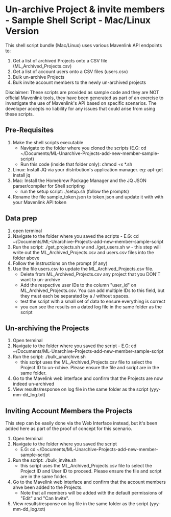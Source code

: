 # Un-archive Project & invite members - Sample Shell Script - Mac/Linux Version #

This shell script bundle (Mac/Linux) uses various Mavenlink API endpoints to:

  1. Get a list of archived Projects onto a CSV file (ML_Archived_Projects.csv)
  2. Get a list of account users onto a CSV files (users.csv)
  3. Bulk un-archive Projects
  4. Bulk invite account members to the newly un-archived projects

Disclaimer: These scripts are provided as sample code and they are NOT official Mavenlink tools, they have been generated as part of an exercise to investigate the use of Mavenlink's API based on specific scenarios. The developer accepts no liability for any issues that could arise from using these scripts.

## Pre-Requisites ##

  1. Make the shell scripts executable
      - Navigate to the folder where you cloned the scripts (E.G: cd ~/Documents/ML-Unarchive-Projects-add-new-member-sample-script)
      - Run this code (inside that folder only): chmod +x *.sh
  2. Linux: Install JQ via your distribution's application manager. eg: apt-get install jq
  3. Mac: Install the Homebrew Package Manager and the JQ JSON parser/compiler for Shell scripting
     - run the setup script: ./setup.sh (follow the prompts)
  4. Rename the file sample_token.json to token.json and update it with with your Mavenlink API token

## Data prep ##

  1. open terminal
  2. Navigate to the folder where you saved the scripts
    - E.G: cd ~/Documents/ML-Unarchive-Projects-add-new-member-sample-script
  3. Run the script: ./get_projects.sh w and ./get_users.sh w
    - this step will write out the ML_Archived_Projects.csv and users.csv files into the folder above
  4. Follow the instructions on the prompt (if any)
  5. Use the file users.csv to update the ML_Archived_Projects.csv file.
      - Delete from ML_Archived_Projects.csv any project that you DON'T want to un-archive
      - Add the respective user IDs to the column "user_id" on ML_Archived_Projects.csv. You can add multiple IDs to this field, but they must each be separated by a / without spaces.
      - test the script with a small set of data to ensure everything is correct
      - you can see the results on a dated log file in the same folder as the script

## Un-archiving the Projects ##

  1. Open terminal
  2. Navigate to the folder where you saved the script
    - E.G: cd ~/Documents/ML-Unarchive-Projects-add-new-member-sample-script
  3. Run the script: ./bulk_unarchive.sh
      - this script uses the ML_Archived_Projects.csv file to select the Project ID to un-rchive. Please ensure the file and script are in the same folder.
  4. Go to the Mavelink web interface and confirm that the Projects are now indeed un-archived
  5. View results/response on log file in the same folder as the script (yyy-mm-dd_log.txt)

## Inviting Account Members the Projects ##
This step can be easily done via the Web Interface instead, but it's been added here as part of the proof of concept for this scenario.

  1. Open terminal
  2. Navigate to the folder where you saved the script
      - E.G: cd ~/Documents/ML-Unarchive-Projects-add-new-member-sample-script
  3. Run the script: ./bulk_invite.sh
      - this script uses the ML_Archived_Projects.csv file to select the Project ID and User ID to proceed. Please ensure the file and script are in the same folder.
  4. Go to the Mavelink web interface and confirm that the account members ahve been added to the Projects.
      - Note that all members will be added with the default permissions of "Edit" and "Can Invite".
  5. View results/response on log file in the same folder as the script (yyy-mm-dd_log.txt)
